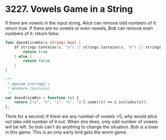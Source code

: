 # 3227. Vowels Game in a String

If there are vowels in the input string, Alice can remove odd numbers of it: return true.
If there are no vowels or even vowels, Bob can remove even numbers of it: return false.

```go
func doesAliceWin(s string) bool {
	if strings.Contains(s, "a") || strings.Contains(s, "e") || strings.Contains(s, "i") || strings.Contains(s, "o") || strings.Contains(s, "u") {
		return true
	} else {
		return false
	}
}
```

```javascript
/**
 * @param {string} s
 * @return {boolean}
 */
var doesAliceWin = function (s) {
    return ["a", "e", "i", "o", "u"].some((v) => s.includes(v));
};
```

Think for a second; if there are any number of vowels >0, why would alice not take odd number of it out. When she does, only odd number of vowels will be left. So bob can't do anything to change the situation. Bob is a loser in this game. This is an only early bird gets the worm game.
